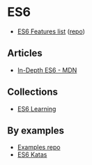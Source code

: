 

# ES6

* [ES6 Features list](http://es6-features.org/) ([repo](https://github.com/rse/es6-features))

## Articles

* [In-Depth ES6 - MDN](https://hacks.mozilla.org/category/es6-in-depth/)

## Collections

* [ES6 Learning](https://github.com/ericdouglas/ES6-Learning)

## By examples

* [Examples repo](https://github.com/hemanth/paws-on-es6)
* [ES6 Katas](http://es6katas.org/)
